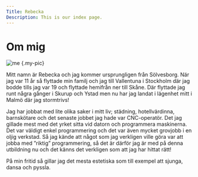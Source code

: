 ```yaml
---
Title: Rebecka
Description: This is our index page.
---
```


Om mig
==========================

![me](image/me.webp "Me") {.my-pic}

Mitt namn är Rebecka och jag kommer ursprungligen från Sölvesborg.
När jag var 11 år så flyttade min familj och jag till Vallentuna i Stockholm
där jag bodde tills jag var 19 och flyttade hemifrån ner till Skåne.
Där flyttade jag runt några gånger i Skurup och Ystad men nu har jag landat
i lägenhet mitt i Malmö där jag stormtrivs!

Jag har jobbat med lite olika saker i mitt liv; städning, hotellvärdinna,
barnskötare och det senaste jobbet jag hade var CNC-operatör.
Det jag gillade mest med det yrket sitta vid datorn och programmera maskinerna.
Det var väldigt enkel programmering och det var även mycket grovjobb
i en oljig verkstad. Så jag kände att något som jag verkligen ville göra var
att jobba med ”riktig” programmering, så det är därför jag är med på denna
utbildning nu och det känns det verkligen som att jag har hittat rätt!

På min fritid så gillar jag det mesta estetiska som till exempel att sjunga, dansa och pyssla.

